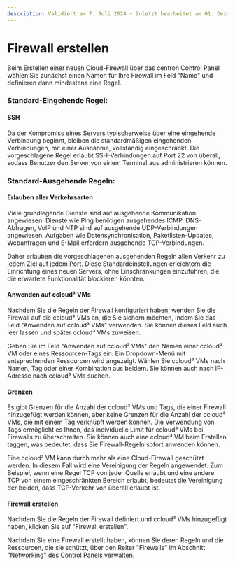 ```yaml
---
description: Validiert am 7. Juli 2024 • Zuletzt bearbeitet am 01. Dezember 2024
---
```


# Firewall erstellen

Beim Erstellen einer neuen Cloud-Firewall über das centron Control Panel wählen Sie zunächst einen Namen für Ihre Firewall im Feld "Name" und definieren dann mindestens eine Regel.

### **Standard-Eingehende Regel:**&#x20;

#### **SSH**&#x20;

Da der Kompromiss eines Servers typischerweise über eine eingehende Verbindung beginnt, bleiben die standardmäßigen eingehenden Verbindungen, mit einer Ausnahme, vollständig eingeschränkt. Die vorgeschlagene Regel erlaubt SSH-Verbindungen auf Port 22 von überall, sodass Benutzer den Server von einem Terminal aus administrieren können.

### **Standard-Ausgehende Regeln:**&#x20;

#### **Erlauben aller Verkehrsarten**&#x20;

Viele grundlegende Dienste sind auf ausgehende Kommunikation angewiesen. Dienste wie Ping benötigen ausgehendes ICMP. DNS-Abfragen, VoIP und NTP sind auf ausgehende UDP-Verbindungen angewiesen. Aufgaben wie Datensynchronisation, Paketlisten-Updates, Webanfragen und E-Mail erfordern ausgehende TCP-Verbindungen.

Daher erlauben die vorgeschlagenen ausgehenden Regeln allen Verkehr zu jedem Ziel auf jedem Port. Diese Standardeinstellungen erleichtern die Einrichtung eines neuen Servers, ohne Einschränkungen einzuführen, die die erwartete Funktionalität blockieren könnten.

#### **Anwenden auf ccloud³ VMs**&#x20;

Nachdem Sie die Regeln der Firewall konfiguriert haben, wenden Sie die Firewall auf die ccloud³ VMs an, die Sie sichern möchten, indem Sie das Feld "Anwenden auf ccloud³ VMs" verwenden. Sie können dieses Feld auch leer lassen und später ccloud³ VMs zuweisen.

Geben Sie im Feld "Anwenden auf ccloud³ VMs" den Namen einer ccloud³ VM oder eines Ressourcen-Tags ein. Ein Dropdown-Menü mit entsprechenden Ressourcen wird angezeigt. Wählen Sie ccloud³ VMs nach Namen, Tag oder einer Kombination aus beidem. Sie können auch nach IP-Adresse nach ccloud³ VMs suchen.

#### **Grenzen**&#x20;

Es gibt Grenzen für die Anzahl der ccloud³ VMs und Tags, die einer Firewall hinzugefügt werden können, aber keine Grenzen für die Anzahl der ccloud³ VMs, die mit einem Tag verknüpft werden können. Die Verwendung von Tags ermöglicht es Ihnen, das individuelle Limit für ccloud³ VMs bei Firewalls zu überschreiten. Sie können auch eine ccloud³ VM beim Erstellen taggen, was bedeutet, dass Sie Firewall-Regeln sofort anwenden können.

Eine ccloud³ VM kann durch mehr als eine Cloud-Firewall geschützt werden. In diesem Fall wird eine Vereinigung der Regeln angewendet. Zum Beispiel, wenn eine Regel TCP von jeder Quelle erlaubt und eine andere TCP von einem eingeschränkten Bereich erlaubt, bedeutet die Vereinigung der beiden, dass TCP-Verkehr von überall erlaubt ist.

#### **Firewall erstellen**&#x20;

Nachdem Sie die Regeln der Firewall definiert und ccloud³ VMs hinzugefügt haben, klicken Sie auf "Firewall erstellen".

Nachdem Sie eine Firewall erstellt haben, können Sie deren Regeln und die Ressourcen, die sie schützt, über den Reiter "Firewalls" im Abschnitt "Networking" des Control Panels verwalten.
